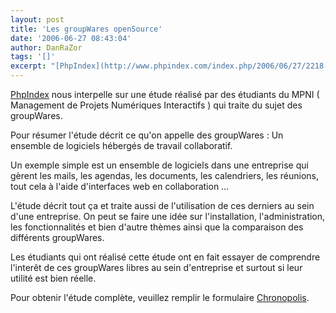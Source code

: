 ```yaml
---
layout: post
title: 'Les groupWares openSource'
date: '2006-06-27 08:43:04'
author: DanRaZor
tags: '[]'
excerpt: "[PhpIndex](http://www.phpindex.com/index.php/2006/06/27/2218-les-groupwares-opensource) nous interpelle sur une étude réalisé par des étudiants du MPNI   ( Management de Projets Numériques Interactifs ) qui traite du sujet des groupWares.  \n  \nPour résumer l'étude décrit ce qu'on appelle des groupWares :   Un ensemble de logiciels hébergés de      …"
---
```


[PhpIndex](http://www.phpindex.com/index.php/2006/06/27/2218-les-groupwares-opensource) nous interpelle sur une étude réalisé par des étudiants du MPNI   ( Management de Projets Numériques Interactifs ) qui traite du sujet des groupWares.

Pour résumer l'étude décrit ce qu'on appelle des groupWares :   Un ensemble de logiciels hébergés de travail collaboratif.

Un exemple simple est un ensemble de logiciels dans une entreprise   qui gèrent les mails, les agendas, les documents, les calendriers, les réunions,   tout cela à l'aide d'interfaces web en collaboration ...

L'étude décrit tout ça et traite aussi de l'utilisation de ces derniers au sein d'une entreprise.   On peut se faire une idée sur l'installation, l'administration, les fonctionnalités   et bien d'autre thèmes ainsi que la comparaison des différents groupWares.

Les étudiants qui ont réalisé cette étude ont en fait essayer de comprendre   l'interêt de ces groupWares libres au sein d'entreprise et surtout si leur utilité est bien réelle.

Pour obtenir l'étude complète, veuillez remplir le formulaire [Chronopolis](http://www.chronopolys.com/gwos.php).
